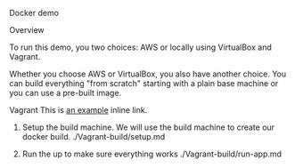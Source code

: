Docker demo

Overview

To run this demo, you two choices: AWS or locally using VirtualBox and Vagrant.

Whether you choose AWS or VirtualBox, you also have another choice.  You can build everything "from scratch" starting with a plain base machine or you can use a pre-built image.

Vagrant
This is [an example](http://example.com/ "Title") inline link.




1. Setup the build machine.  We will use the build machine to create our docker build.
./Vagrant-build/setup.md

2. Run the up to make sure everything works
./Vagrant-build/run-app.md
